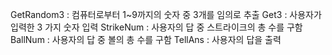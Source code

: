 GetRandom3 : 컴퓨터로부터 1~9까지의 숫자 중 3개를 임의로 추출
Get3 : 사용자가 입력한 3 가지 숫자 입력
StrikeNum : 사용자의 답 중 스트라이크의 총 수를 구함
BallNum : 사용자의 답 중 볼의 총 수를 구함
TellAns : 사용자의 답을 출력